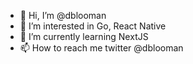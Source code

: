 - 👋 Hi, I’m @dblooman
- 👀 I’m interested in Go, React Native
- 🌱 I’m currently learning NextJS
- 📫 How to reach me twitter @dblooman

<!---
dblooman/dblooman is a ✨ special ✨ repository because its `README.md` (this file) appears on your GitHub profile.
You can click the Preview link to take a look at your changes.
--->
